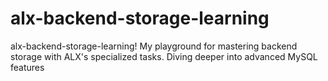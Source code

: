 # alx-backend-storage-learning
alx-backend-storage-learning! My playground for mastering backend storage with ALX's specialized tasks. Diving deeper into advanced MySQL features
